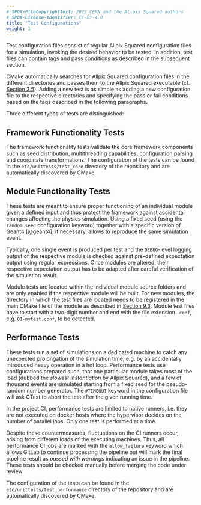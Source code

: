 ```yaml
---
# SPDX-FileCopyrightText: 2022 CERN and the Allpix Squared authors
# SPDX-License-Identifier: CC-BY-4.0
title: "Test Configurations"
weight: 1
---
```


Test configuration files consist of regular Allpix Squared configuration files for a simulation, invoking the desired
behavior to be tested. In addition, test files can contain tags and pass conditions as described in the subsequent section.

CMake automatically searches for Allpix Squared configuration files in the different directories and passes them to the
Allpix Squared executable (cf. [Section 3.5](../03_getting_started/05_allpix_executable.md)). Adding a new test is as simple
as adding a new configuration file to the respective directories and specifying the pass or fail conditions based on the tags
described in the following paragraphs.

Three different types of tests are distinguished:

## Framework Functionality Tests

The framework functionality tests validate the core framework components such as seed distribution, multithreading
capabilities, configuration parsing and coordinate transformations. The configuration of the tests can be found in the
`etc/unittests/test_core` directory of the repository and are automatically discovered by CMake.

## Module Functionality Tests

These tests are meant to ensure proper functioning of an individual module given a defined input and thus protect the
framework against accidental changes affecting the physics simulation. Using a fixed seed (using the `random_seed`
configuration keyword) together with a specific version of Geant4 \[[@geant4]\], if necessary, allows to reproduce the same
simulation event.

Typically, one single event is produced per test and the `DEBUG`-level logging output of the respective module is checked
against pre-defined expectation output using regular expressions. Once modules are altered, their respective expectation
output has to be adapted after careful verification of the simulation result.

Module tests are located within the individual module source folders and are only enabled if the respective module will be
built. For new modules, the directory in which the test files are located needs to be registered in the main CMake file of
the module as described in [Section 9.3](../09_development/03_new_module.md#cmakeliststxt). Module test files have to start
with a two-digit number and end with the file extension `.conf`, e.g. `01-mytest.conf`, to be detected.

## Performance Tests

These tests run a set of simulations on a dedicated machine to catch any unexpected prolongation of the simulation time, e.g.
by an accidentally introduced heavy operation in a hot loop. Performance tests use configurations prepared such, that one
particular module takes most of the load (dubbed the *slowest instantiation* by Allpix Squared), and a few of thousand events
are simulated starting from a fixed seed for the pseudo-random number generator. The `#TIMEOUT` keyword in the configuration
file will ask CTest to abort the test after the given running time.

In the project CI, performance tests are limited to native runners, i.e. they are not executed on docker hosts where the
hypervisor decides on the number of parallel jobs. Only one test is performed at a time.

Despite these countermeasures, fluctuations on the CI runners occur, arising from different loads of the executing machines.
Thus, all performance CI jobs are marked with the `allow_failure` keyword which allows GitLab to continue processing the
pipeline but will mark the final pipeline result as *passed with warnings* indicating an issue in the pipeline. These tests
should be checked manually before merging the code under review.

The configuration of the tests can be found in the `etc/unittests/test_performance` directory of the repository and are
automatically discovered by CMake.


[@geant4]: https://doi.org/10.1016/S0168-9002(03)01368-8
